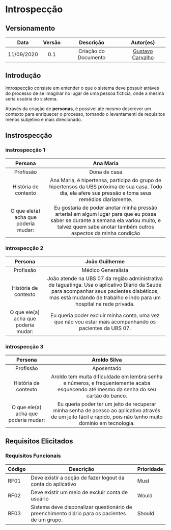 # Introspecção
## Versionamento
| Data | Versão | Descrição | Autor(es) |
|:----:|:------:|:---------:|:---------:|
| 11/09/2020 | 0.1 | Criação do Documento | [Gustavo Carvalho](https://github.com/gustavocarvalho1002) |

## Introdução

Introspecção consiste em entender o que o sistema deve possuir atráves do processo de se imaginar no lugar de uma pessoa ficticia, onde a mesma seria usuária do sistema.

Através da criação de **personas**, é possível até mesmo descrever um contexto para enriquecer o processo, tornando o levantamenti de requisitos menos subjetivo e mais direcionado.

## Instrospecção
### instrospecção 1
| Persona | Ana Maria |
|:----:|:------:|
|Profissão| Dona de casa|
|História de contexto| Ana Maria, é hipertensa, participa do grupo de hipertensos da UBS próxima de sua casa. Todo dia, ela afere sua pressão e toma seus remédios diariamente.|
|O que ele(a) acha que poderia mudar:| Eu gostaria de poder anotar minha pressão arterial em algum lugar para que eu possa saber se durante a semana ela variou muito, e talvez quem sabe anotar também outros aspectos da minha condição|

### introspecção 2
| Persona | João Guilherme |
|:----:|:------:|
|Profissão| Médico Generalista|
|História de contexto| João atende na UBS 07 da região administrativa de taguatinga. Usa o aplicativo Diário da Saúde para acompanhar seus pacientes diabéticos, mas está mudando de trabalho e indo para um hospital na rede privada.|
|O que ele(a) acha que poderia mudar:| Eu queria poder excluir minha conta, uma vez que não vou estar mais acompanhando os pacientes da UBS 07. |

### introspecção 3
| Persona | Aroldo Silva|
|:----:|:------:|
|Profissão| Aposentado |
|História de contexto| Aroldo tem muita dificuldade em lembra senha e números, e frequentemente acaba esquecendo até mesmo da senha do seu cartão do banco.|
|O que ele(a) acha que poderia mudar:| Eu queria poder ter um jeito de recuperar minha senha de acesso ao aplicativo através de um jeito fácil e rápido, pois não tenho muito domínio em tecnologia. |

## Requisitos Elicitados
### Requisitos Funcionais
| Código | Descrição | Prioridade |
| -- | -- | -- |
|RF01|Deve existir a opção de fazer logout da conta do aplicativo|Must|
|RF02|Deve existir um meio de excluir conta de usuário|Would|
|RF03|Sistema deve disponalizar questionário de preenchimento diário para os pacientes de um grupo.|Should|

